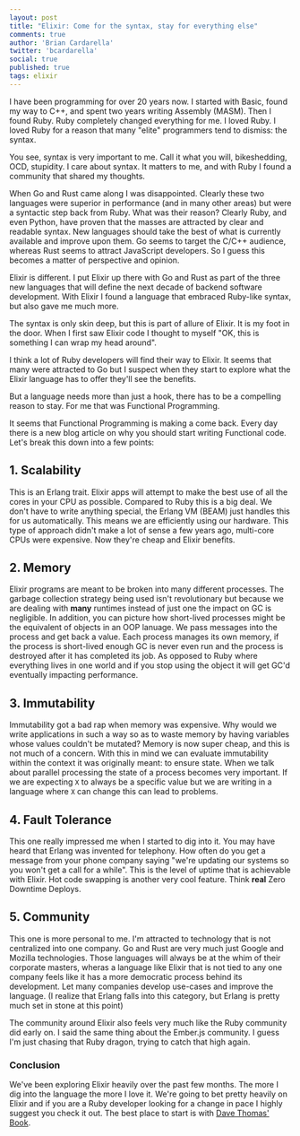 ```yaml
---
layout: post
title: "Elixir: Come for the syntax, stay for everything else"
comments: true
author: 'Brian Cardarella'
twitter: 'bcardarella'
social: true
published: true
tags: elixir
---
```


I have been programming for over 20 years now. I started with Basic,
found my way to C++, and spent two years writing Assembly (MASM). Then I
found Ruby. Ruby completely changed everything for me. I loved Ruby. I
loved Ruby for a reason that many "elite" programmers tend to dismiss:
the syntax.

You see, syntax is very important to me. Call it what you will,
bikeshedding, OCD, stupidity. I care about syntax. It matters to me, and
with Ruby I found a community that shared my thoughts.

When Go and Rust came along I was disappointed. Clearly these two
languages were superior in performance (and in many other areas) but were a syntactic step back
from Ruby. What was their reason? Clearly Ruby, and even Python, have
proven that the masses are attracted by clear and readable syntax. New
languages should take the best of what is currently available and
improve upon them. Go seems to target the C/C++ audience, whereas Rust
seems to attract JavaScript developers. So I guess this becomes a matter
of perspective and opinion.

Elixir is different. I put Elixir up there with Go and Rust as part of
the three new languages that will define the next decade of backend
software development. With Elixir I found a language that embraced
Ruby-like syntax, but also gave me much more.

The syntax is only skin deep, but this is part of allure of Elixir. It
is my foot in the door. When I first saw Elixir code I thought to myself
"OK, this is something I can wrap my head around".

I think a lot of Ruby developers will find their way to Elixir. It seems
that many were attracted to Go but I suspect when they start to explore
what the Elixir language has to offer they'll see the benefits.

But a language needs more than just a hook, there has to be a compelling
reason to stay. For me that was Functional Programming.

It seems that Functional Programming is making a come back. Every day
there is a new blog article on why you should start writing Functional
code. Let's break this down into a few points:

## 1. Scalability

This is an Erlang trait. Elixir apps will attempt to make the best use
of all the cores in your CPU as possible. Compared to Ruby this is a big
deal. We don't have to write anything special, the Erlang VM (BEAM) just
handles this for us automatically. This means we are efficiently using
our hardware. This type of approach didn't make a lot of sense a few
years ago, multi-core CPUs were expensive. Now they're cheap and Elixir
benefits.

## 2. Memory

Elixir programs are meant to be broken into many different processes.
The garbage collection strategy being used isn't revolutionary but
because we are dealing with **many** runtimes instead of just one the
impact on GC is negligible. In addition, you can picture how short-lived
processes might be the equivalent of objects in an OOP lanuage. We pass
messages into the process and get back a value. Each process manages its
own memory, if the process is short-lived enough GC is never even run
and the process is destroyed after it has completed its job. As opposed
to Ruby where everything lives in one world and if you stop using the
object it will get GC'd eventually impacting performance.

## 3. Immutability

Immutability got a bad rap when memory was expensive. Why would we write
applications in such a way so as to waste memory by having variables
whose values couldn't be mutated? Memory is now super cheap, and this is
not much of a concern. With this in mind we can evaluate immutability
within the context it was originally meant: to ensure state. When we
talk about parallel processing the state of a process becomes very
important. If we are expecting `X` to always be a specific value but we
are writing in a language where `X` can change this can lead to
problems.

## 4. Fault Tolerance

This one really impressed me when I started to dig into it. You may have
heard that Erlang was invented for telephony. How often do you get a
message from your phone company saying "we're updating our systems so
you won't get a call for a while". This is the level of uptime that is
achievable with Elixir. Hot code swapping is another very cool feature.
Think **real** Zero Downtime Deploys.

## 5. Community

This one is more personal to me. I'm attracted to technology that is not
centralized into one company. Go and Rust are very much just Google and
Mozilla technologies. Those languages will always be at the whim of
their corporate masters, wheras a language like Elixir that is not tied
to any one company feels like it has a more democratic process behind
its development. Let many companies develop use-cases and improve the
language. (I realize that Erlang falls into this category, but Erlang is
pretty much set in stone at this point)

The community around Elixir also feels very much like the Ruby community
did early on. I said the same thing about the Ember.js community. I
guess I'm just chasing that Ruby dragon, trying to catch that high
again.


### Conclusion

We've been exploring Elixir heavily over the past few months. The more I
dig into the language the more I love it. We're going to bet pretty
heavily on Elixir and if you are a Ruby developer looking for a change
in pace I highly suggest you check it out. The best place to start is
with [Dave Thomas'
Book](https://pragprog.com/book/elixir/programming-elixir).
